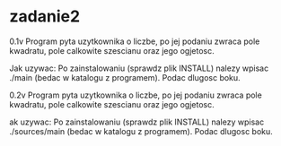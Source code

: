 # zadanie2

0.1v
    Program pyta uzytkownika o liczbe, po jej podaniu zwraca pole kwadratu, pole calkowite szescianu oraz jego ogjetosc. 

Jak uzywac:
    Po zainstalowaniu (sprawdz plik INSTALL) nalezy wpisac ./main (bedac w katalogu z programem).
    Podac dlugosc boku.

0.2v
    Program pyta uzytkownika o liczbe, po jej podaniu zwraca pole kwadratu, pole calkowite szescianu oraz jego ogjetosc. 

ak uzywac:
    Po zainstalowaniu (sprawdz plik INSTALL) nalezy wpisac ./sources/main (bedac w katalogu z programem).
    Podac dlugosc boku.
